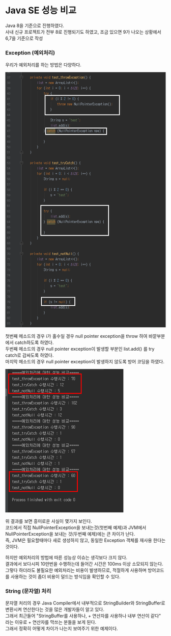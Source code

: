 # Java SE 성능 비교
Java 8을 기준으로 진행하였다. <br/>
사내 신규 프로젝트가 전부 8로 진행되기도 하였고, 조금 있으면 9가 나오는 상황에서 6,7을 기준으로 작성
### Exception (예외처리)
우리가 예외처리를 하는 방법은 다양하다. <br/>


![Exception 코드](./images/exception코드.png)

첫번째 메소드의 경우 i가 홀수일 경우 null pointer exception을 throw 하여 바깥부분에서 catch하도록 하였다. <br/>
두번째 메소드의 경우 null pointer exception이 발생할 부분인 list.add() 를 try catch로 감싸도록 하였다. <br/>
마지막 메소드의 경우 null pointer exception이 발생하지 않도록 방어 코딩을 하였다. <br/>


![Exception 성능비교](./images/exception결과.png)

위 결과를 보면 흥미로운 사실이 몇가지 보인다. <br/>
코드에서 직접 NullPointerException을 보내는것(첫번째 예제)과 JVM에서 NullPointerException을 보내는 것(두번째 예제)에는 큰 차이가 난다. <br/>
즉, JVM은 필요할때마다 새로 생성하지 않고, 동일한 Exception 객체를 재사용 한다는 것이다. <br/>

하지만 예외처리의 방법에 따른 성능상 이슈는 생각보다 크지 않다. <br/>
결과에서 보다시피 10만번을 수행하는데 들어간 시간은 100ms 이상 소모되지 않는다. <br/>
그렇다 하더라도 불필요한 예외처리는 비용이 발생하므로, 적절하게 사용하며 방어코드를 사용하는 것이 좀더 비용이 덜드는 방식임을 확인할 수 있다. <br/>

### String (문자열) 처리
문자열 처리의 경우 Java Compiler에서 내부적으로 StringBuilder와 StringBuffer로 변환시켜 연산한다는 것을 많은 개발자들이 알고 있다. <br/>
그래서 최근들어 "StringBuffer를 사용하나, + 연산자를 사용하나 내부 연산이 같다" 라는 이유로 + 연산자를 막쓰는 분들을 보게 된다. <br/>
그래서 정확히 어떻게 차이가 나는지 보여주기 위한 예제이다.
